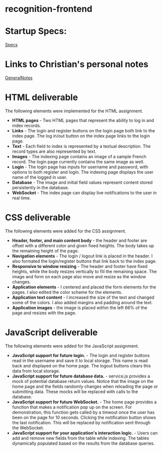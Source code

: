 # recognition-frontend

# Startup Specs:
[Specs](startupSpec.md)

# Links to Christian's personal notes

[GeneralNotes](/notes.md)

# HTML deliverable

The following elements were implemented for the HTML assignment.

- **HTML pages** - Two HTML pages that represent the ability to log in and index records.
- **Links** - The login and register buttons on the login page both link to the index page. The log in/out button on the index page links to the login page.
- **Text** - Each field to index is represented by a textual description. The record types are also represented by text.
- **Images** - The indexing page contains an image of a sample French record. The login page currently contains the same image as well.
- **Login** - The login page has inputs for username and password, with options to both register and login. The indexing page displays the user name of the logged in user.
- **Database** - The image and initial field values represent content stored persistently in the database.
- **WebSocket** - The index page can display live notifications to the user in real time.

# CSS deliverable

The following elements were added for the CSS assignment.

- **Header, footer, and main content body** - the header and footer are offset with a different color and given fixed heights. The body takes up the remaining height of the page.
- **Navigation elements** - The login / logout link is placed in the header. I also formated the login/register buttons that link back to the index page.
- **Responsive to window resizing** - The header and footer have fixed heights, while the body resizes vertically to fill the remaining space. The image and form on each page also move and resize as the window changes.
- **Application elements** - I centered and placed the form elements for the pages. I also edited the color scheme for the elements.
- **Application text content** - I increased the size of the text and changed some of the colors. I also added margins and padding around the text.
- **Application images** - the image is placed within the left 66% of the page and resizes with the page.

# JavaScript deliverable

The following elements were added for the JavaScript assignment.

- **JavaScript support for future login.** - The login and register buttons read in the username and save it to local storage. This name is read back and displayed on the home page. The logout buttons clears this data from local storage.
- **JavaScript support for future database data.** - service.js provides a mock of potential database return values. Notice that the image on the home page and the fields randomly changes when reloading the page or submitting data. These mocks will be replaced with calls to the database.
- **JavaScript support for future WebSocket.** - The home page provides a function that makes a notification pop up on the screen. For demonstration, this function gets called by a timeout once the user has been on the page for 10 seconds. Clicking the notification button shows the last notification. This will be replaced by notification sent through the WebSocket.
- **JavaScript support for your application's interaction logic.** - Users can add and remove new fields from the table while indexing. The tables dynamically populated based on the results from the database queries.

